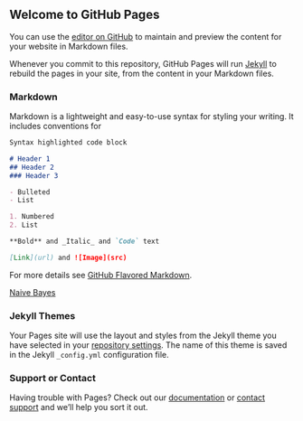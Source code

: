 ## Welcome to GitHub Pages

You can use the [editor on GitHub](https://github.com/LouisJEANPIERRE/site/edit/master/README.md) to maintain and preview the content for your website in Markdown files.

Whenever you commit to this repository, GitHub Pages will run [Jekyll](https://jekyllrb.com/) to rebuild the pages in your site, from the content in your Markdown files.

### Markdown

Markdown is a lightweight and easy-to-use syntax for styling your writing. It includes conventions for

```markdown
Syntax highlighted code block

# Header 1
## Header 2
### Header 3

- Bulleted
- List

1. Numbered
2. List

**Bold** and _Italic_ and `Code` text

[Link](url) and ![Image](src)
```

For more details see [GitHub Flavored Markdown](https://guides.github.com/features/mastering-markdown/).

[Naive Bayes](https://github.com/LouisJEANPIERRE/site/blob/master/Naive%20Bayes)

### Jekyll Themes

Your Pages site will use the layout and styles from the Jekyll theme you have selected in your [repository settings](https://github.com/LouisJEANPIERRE/site/settings). The name of this theme is saved in the Jekyll `_config.yml` configuration file.

### Support or Contact

Having trouble with Pages? Check out our [documentation](https://help.github.com/categories/github-pages-basics/) or [contact support](https://github.com/contact) and we’ll help you sort it out.

